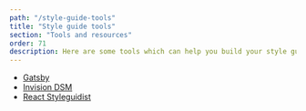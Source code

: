 ```yaml
---
path: "/style-guide-tools"
title: "Style guide tools"
section: "Tools and resources"
order: 71
description: Here are some tools which can help you build your style guide.
---
```


- [Gatsby](https://www.gatsbyjs.org/)
- [Invision DSM](https://www.invisionapp.com/design-system-manager)
- [React Styleguidist](https://react-styleguidist.js.org/)
